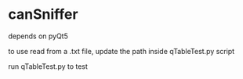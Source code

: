 # canSniffer
depends on pyQt5

to use read from a .txt file, update the path inside qTableTest.py script

run qTableTest.py to test

